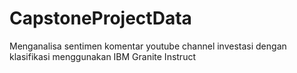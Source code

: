 # CapstoneProjectData
Menganalisa sentimen komentar youtube channel investasi dengan klasifikasi menggunakan IBM Granite Instruct
